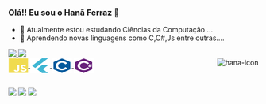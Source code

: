 ### Olá!! Eu sou o Hanã Ferraz 👋

- 🔭 Atualmente estou estudando Ciências da Computação ...
- 🌱 Aprendendo novas linguagens como C,C#,Js entre outras....

<div align= "centro" >
  <a href = " https://github.com/hanaferraz">
  <img heigth = "180em" src= "https://github-readme-stats.vercel.app/api?username=hanaferraz&show_icons=true&theme=dracula&include_all_commits=true&count_private=true"/_>
  <img heigth = "180em" src= "https://github-readme-stats.vercel.app/api/top-langs/?username=hanaferraz&layout=compact&langs_count=7&theme=dracula"/_>
  </div>
  
<div style = "display: inline_block">
  <img align = "center" alt = "hana-Js" height = "30" width = "40" src = "https://raw.githubusercontent.com/devicons/devicon/master/icons/javascript/javascript-plain.svg ">
  <img align = "center" alt = "hana-Flutter" height = "30" width = "40" src = "https://raw.githubusercontent.com/devicons/devicon/master/icons/flutter/flutter-plain.svg">
  <img align = "center" alt = "hana-C" height = "30" width = "40" src = "https://raw.githubusercontent.com/devicons/devicon/master/icons/c/c-plain.svg ">
  <img align = "center" alt = "hana-Csharp" height = "30" width = "40" src = "https://raw.githubusercontent.com/devicons/devicon/master/icons/csharp/csharp-plain.svg ">
  <img align = "right" alt ="hana-icon" src="https://discordapp.com/channels/@me/1116530122154065961/1171535214175076372">
</div> 

  ##
  
<div>
  <a href = "https://www.instagram.com/hana_martinsferraz/ target="_blank" ><img src= "https://img.shields.io/badge/Instagram-E4405F?style=for-the-badge&logo=instagram&logoColor=white" target="_blank" ></a>
  <a href = "https://www.linkedin.com/in/han%C3%A3-martins-ferraz-91946a244/ target="_blank" ><img src= "https://img.shields.io/badge/LinkedIn-0077B5?style=for-the-badge&logo=linkedin&logoColor=white" target="_blank" ></a>
  <a href = "mailto:hanamartinsferraz@gmail.com" target"_blank" ><img src= "https://img.shields.io/badge/Gmail-D14836?style=for-the-badge&logo=gmail&logoColor=white" target="_blank" ></a>
</div>

